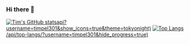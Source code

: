 ### Hi there 👋

<!--
**timpel301/timpel301** is a ✨ _special_ ✨ repository because its `README.md` (this file) appears on your GitHub profile.

Here are some ideas to get you started:

- 🔭 I’m currently working on ...
- 🌱 I’m currently learning ...
- 👯 I’m looking to collaborate on ...
- 🤔 I’m looking for help with ...
- 💬 Ask me about ...
- 📫 How to reach me: ...
- 😄 Pronouns: ...
- ⚡ Fun fact: ...
-->

[![Tim's GitHub stats](http://vercel-timpel301.vercel.app/)api?username=timpel301&show_icons=true&theme=tokyonight)](https://github.com/timpel301/vercel)
[![Top Langs](http://vercel-timpel301.vercel.app/)/api/top-langs/?username=timpel301&hide_progress=true)](https://github.com/timpel301/vercel)
